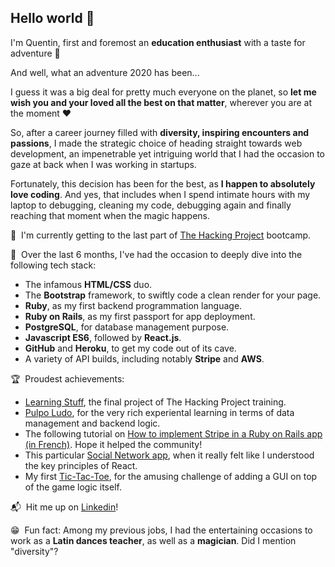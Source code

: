 ## Hello world 👋

I'm Quentin, first and foremost an **education enthusiast** with a taste for adventure 🚀

And well, what an adventure 2020 has been...

I guess it was a big deal for pretty much everyone on the planet, so **let me wish you and your loved all the best on that matter**, wherever you are at the moment ❤️

So, after a career journey filled with **diversity, inspiring encounters and passions**, I made the strategic choice of heading straight towards web development, an impenetrable yet intriguing world that I had the occasion to gaze at back when I was working in startups.

Fortunately, this decision has been for the best, as **I happen to absolutely love coding**. And yes, that includes when I spend intimate hours with my laptop to debugging, cleaning my code, debugging again and finally reaching that moment when the magic happens.

🎒  I'm currently getting to the last part of [The Hacking Project](https://www.thehackingproject.org/) bootcamp.

🤖  Over the last 6 months, I've had the occasion to deeply dive into the following tech stack:

- The infamous **HTML/CSS** duo.
- The **Bootstrap** framework, to swiftly code a clean render for your page.
- **Ruby**, as my first backend programmation language.
- **Ruby on Rails**, as my first passport for app deployment.
- **PostgreSQL**, for database management purpose.
- **Javascript ES6**, followed by **React.js**.
- **GitHub** and **Heroku**, to get my code out of its cave.
- A variety of API builds, including notably **Stripe** and **AWS**.

🏆  Proudest achievements:

- [Learning Stuff](https://learning-stuff-thp.herokuapp.com/), the final project of The Hacking Project training.
- [Pulpo Ludo](https://github.com/kentsbrockman/Pulpo-Ludo), for the very rich experiental learning in terms of data management and backend logic.
- The following tutorial on [How to implement Stripe in a Ruby on Rails app (in French)](https://www.youtube.com/watch?v=dzCEMMfx8cQ). Hope it helped the community!
- This particular [Social Network app](https://my-social-network-qplaud.vercel.app/), when it really felt like I understood the key principles of React.
- My first [Tic-Tac-Toe](https://github.com/kentsbrockman/TicTacToe-in-Ruby), for the amusing challenge of adding a GUI on top of the game logic itself.

📬  Hit me up on [Linkedin](https://www.linkedin.com/in/quentin-plaud-5416b814b/)!

😁  Fun fact: Among my previous jobs, I had the entertaining occasions to work as a **Latin dances teacher**, as well as a **magician**. Did I mention "diversity"?
